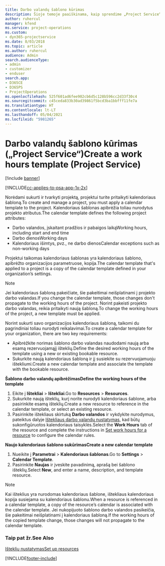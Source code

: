 ```yaml
---
title: Darbo valandų šablono kūrimas
description: Šioje temoje paaiškinama, kaip sprendime „Project Service“ sukurti darbo valandų šabloną.
author: ruhercul
manager: kfend
ms.service: project-operations
ms.custom:
- dyn365-projectservice
ms.date: 8/03/2018
ms.topic: article
ms.author: ruhercul
audience: Admin
search.audienceType:
- admin
- customizer
- enduser
search.app:
- D365CE
- D365PS
- ProjectOperations
ms.openlocfilehash: 525f601ad6fee902cb6d5c128b596cc2d33f30c4
ms.sourcegitcommit: c45ceda833b30ad39861f5bcd3ba1bbfff11fe7a
ms.translationtype: HT
ms.contentlocale: lt-LT
ms.lasthandoff: 05/04/2021
ms.locfileid: "5981265"
---
```

# <a name="create-a-work-hours-template-project-service"></a><span data-ttu-id="922a0-103">Darbo valandų šablono kūrimas („Project Service“)</span><span class="sxs-lookup"><span data-stu-id="922a0-103">Create a work hours template (Project Service)</span></span>

[!include [banner](../includes/psa-now-project-operations.md)]

[!INCLUDE[cc-applies-to-psa-app-1x-2x](../includes/cc-applies-to-psa-app-3x.md)]

<span data-ttu-id="922a0-104">Norėdami sukurti ir tvarkyti projektą, projektui turite pritaikyti kalendoriaus šabloną.</span><span class="sxs-lookup"><span data-stu-id="922a0-104">To create and manage a project, you must apply a calendar template to the project.</span></span> <span data-ttu-id="922a0-105">Kalendoriaus šablonas apibrėžia toliau nurodytus projekto atributus.</span><span class="sxs-lookup"><span data-stu-id="922a0-105">The calendar template defines the following project attributes:</span></span>

- <span data-ttu-id="922a0-106">Darbo valandos, įskaitant pradžios ir pabaigos laiką</span><span class="sxs-lookup"><span data-stu-id="922a0-106">Working hours, including start and end time</span></span>
- <span data-ttu-id="922a0-107">Darbo dienos</span><span class="sxs-lookup"><span data-stu-id="922a0-107">Working days</span></span>
- <span data-ttu-id="922a0-108">Kalendoriaus išimtys, pvz., ne darbo dienos</span><span class="sxs-lookup"><span data-stu-id="922a0-108">Calendar exceptions such as non-working days</span></span>

<span data-ttu-id="922a0-109">Projektui taikomas kalendoriaus šablonas yra kalendoriaus šablono, apibrėžto organizacijos parametruose, kopija.</span><span class="sxs-lookup"><span data-stu-id="922a0-109">The calendar template that's applied to a project is a copy of the calendar template defined in your organization’s settings.</span></span>

> [!NOTE]
> <span data-ttu-id="922a0-110">Jei kalendoriaus šabloną pakeičiate, šie pakeitimai neišplatinami į projekto darbo valandas.</span><span class="sxs-lookup"><span data-stu-id="922a0-110">If you change the calendar template, those changes don't propagate to the working hours of the project.</span></span> <span data-ttu-id="922a0-111">Norint pakeisti projekto darbo valandas, reikia pritaikyti naują šabloną.</span><span class="sxs-lookup"><span data-stu-id="922a0-111">To change the working hours of the project, a new template must be applied.</span></span>

<span data-ttu-id="922a0-112">Norint sukurti savo organizacijos kalendoriaus šabloną, taikomi du pagrindiniai toliau nurodyti reikalavimai.</span><span class="sxs-lookup"><span data-stu-id="922a0-112">To create a calendar template for your organization, there are two key requirements:</span></span>

- <span data-ttu-id="922a0-113">Apibrėžkite norimas šablono darbo valandas naudodami naują arba esamą rezervuojamąjį išteklių.</span><span class="sxs-lookup"><span data-stu-id="922a0-113">Define the desired working hours of the template using a new or existing bookable resource.</span></span>
- <span data-ttu-id="922a0-114">Sukurkite naują kalendoriaus šabloną ir jį susiekite su rezervuojamuoju ištekliumi.</span><span class="sxs-lookup"><span data-stu-id="922a0-114">Create a new calendar template and associate the template with the bookable resource.</span></span>

<span data-ttu-id="922a0-115">**Šablono darbo valandų apibrėžimas**</span><span class="sxs-lookup"><span data-stu-id="922a0-115">**Define the working hours of the template**</span></span>

1. <span data-ttu-id="922a0-116">Eikite į **Ištekliai** \> **Ištekliai**.</span><span class="sxs-lookup"><span data-stu-id="922a0-116">Go to **Resources** \> **Resources**.</span></span>
2. <span data-ttu-id="922a0-117">Sukurkite naują išteklių, kurį norite nurodyti kalendoriaus šablone, arba pasirinkite esamą išteklių.</span><span class="sxs-lookup"><span data-stu-id="922a0-117">Create a new resource to reference in the calendar template, or select an existing resource.</span></span>
3. <span data-ttu-id="922a0-118">Pasirinkite ištekliaus skirtuką **Darbo valandos** ir vykdykite nurodymus, pateiktus dalyje [Ištekliaus darbo valandų nustatymas](https://docs.microsoft.com/dynamics365/field-service/set-work-hours-resource), kad būtų sukonfigūruotos kalendoriaus taisyklės.</span><span class="sxs-lookup"><span data-stu-id="922a0-118">Select the **Work Hours** tab of the resource and complete the instructions in [Set work hours for a resource](https://docs.microsoft.com/dynamics365/field-service/set-work-hours-resource) to configure the calendar rules.</span></span>

<span data-ttu-id="922a0-119">**Naujo kalendoriaus šablono sukūrimas**</span><span class="sxs-lookup"><span data-stu-id="922a0-119">**Create a new calendar template**</span></span>

1. <span data-ttu-id="922a0-120">Nueikite į **Parametrai** \> **Kalendoriaus šablonas**.</span><span class="sxs-lookup"><span data-stu-id="922a0-120">Go to **Settings** \> **Calendar Template**.</span></span>
2. <span data-ttu-id="922a0-121">Pasirinkite **Naujas** ir įveskite pavadinimą, aprašą bei šablono išteklių.</span><span class="sxs-lookup"><span data-stu-id="922a0-121">Select **New**, and enter a name, description, and template resource.</span></span>


> [!NOTE]
> <span data-ttu-id="922a0-122">Kai išteklius yra nurodomas kalendoriaus šablone, ištekliaus kalendoriaus kopija susiejama su kalendoriaus šablonu.</span><span class="sxs-lookup"><span data-stu-id="922a0-122">When a resource is referenced in a calendar template, a copy of the resource’s calendar is associated with the calendar template.</span></span> <span data-ttu-id="922a0-123">Jei nukopijuoto šablono darbo valandos pasikeičia, šie pakeitimai neišplatinami į kalendoriaus šabloną.</span><span class="sxs-lookup"><span data-stu-id="922a0-123">If the working hours of the copied template change, those changes will not propagate to the calendar template.</span></span>


### <a name="see-also"></a><span data-ttu-id="922a0-124">Taip pat žr.</span><span class="sxs-lookup"><span data-stu-id="922a0-124">See Also</span></span>  
 [<span data-ttu-id="922a0-125">Išteklių nustatymas</span><span class="sxs-lookup"><span data-stu-id="922a0-125">Set up resources</span></span>](../psa/set-up-resources.md)


[!INCLUDE[footer-include](../includes/footer-banner.md)]
